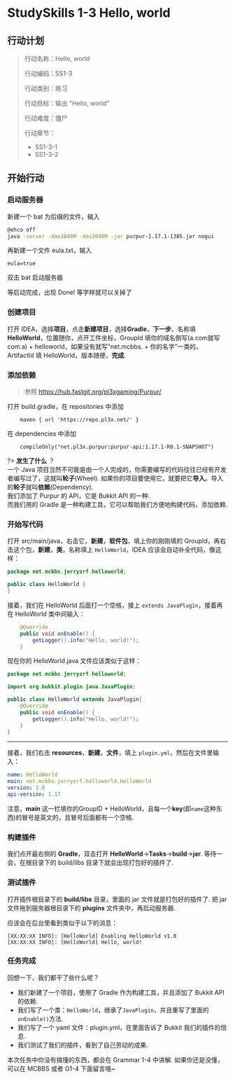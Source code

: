 # StudySkills 1-3 Hello, world

## 行动计划

> 行动名称：Hello, world  
>
> 行动编码：SS1-3  
>
> 行动类别：练习  
>
> 行动目标：输出 "Hello, world"
>
> 行动难度：僵尸  
>
> 行动章节：
> * SS1-3-1
> * SS1-3-2

## 开始行动

### 启动服务器

新建一个 bat 为后缀的文件，输入

~~~ bash
@ehco off
java -server -Xmx2048M -Xms2048M -jar purpur-1.17.1-1385.jar nogui
~~~

再新建一个文件 eula.txt，输入

~~~properties
eula=true
~~~

双击 bat 启动服务器

等启动完成，出现 Done! 等字样就可以关掉了

### 创建项目

打开 IDEA，选择**项目**，点击**新建项目**，选择**Gradle**，**下一步**。名称填**HelloWorld**，位置随你，点开工件坐标，GroupId 填你的域名倒写(a.com就写com.a) + helloworld，如果没有就写"net.mcbbs. + 你的名字"一类的，ArtifactId 填 HelloWorld，版本随便，**完成**.

### 添加依赖

> 参照 https://hub.fastgit.org/pl3xgaming/Purpur/

打开 build.gradle，在 repositories 中添加
~~~
    maven { url 'https://repo.pl3x.net/' }
~~~

在 dependencies 中添加
```
    compileOnly("net.pl3x.purpur:purpur-api:1.17.1-R0.1-SNAPSHOT")
```

?> **发生了什么** ？<br>一个 Java 项目当然不可能是由一个人完成的，你需要编写的代码往往已经有开发者编写过了，这就叫**轮子**(Wheel). 如果你的项目要使用它，就要把它**导入**。导入的**轮子**就叫**依赖**(Dependency).<br>我们添加了 Purpur 的 API，它是 Bukkit API 的一种. <br>而我们用的 Gradle 是一种构建工具，它可以帮助我们方便地构建代码，添加依赖.

### 开始写代码

打开 src/main/java，右击它，**新建**，**软件包**，填上你的刚刚填的 GroupId，再右击这个包，**新建**，**类**，名称填上 `HelloWorld`，IDEA 应该会自动补全代码，像这样：

~~~java
package net.mcbbs.jerryzrf.helloworld;

public class HelloWorld {
}
~~~

接着，我们在 HelloWorld 后面打一个空格，接上 `extends JavaPlugin`，接着再在 HelloWorld 类中间输入：

~~~java
    @Override
    public void onEnable() {
        getLogger().info("Hello, world!");
    }
~~~

现在你的 HelloWorld.java 文件应该类似于这样：

~~~java
package net.mcbbs.jerryzrf.helloworld;

import org.bukkit.plugin.java.JavaPlugin;

public class HelloWorld extends JavaPlugin{
    @Override
    public void onEnable() {
        getLogger().info("Hello, world!");
    }
}
~~~

<hr>

接着，我们右击 **resources**，**新建**，**文件**，填上 `plugin.yml`，然后在文件里输入：

~~~yaml
name: HelloWorld
main: net.mcbbs.jerryzrf.helloworld.HelloWorld
version: 1.0
api-version: 1.17
~~~

注意，**main** 这一栏填你的GroupID + HelloWorld，且每一个**key**(即`name`这种东西)的冒号是英文的，且冒号后面都有一个空格.

### 构建插件

我们点开最右侧的 **Gradle**，双击打开 **HelloWorld**->**Tasks**->**build**->**jar**. 等待一会，在根目录下的 build/libs 目录下就会出现打包好的插件了.

### 测试插件

打开插件根目录下的 **build/libs** 目录，里面的 jar 文件就是打包好的插件了.
把 jar 文件拖到服务器根目录下的 **plugins** 文件夹中，再启动服务器.

应该会在后台里看到类似于以下的消息：

~~~
[XX:XX:XX INFO]: [HelloWorld] Enabling HelloWorld v1.0
[XX:XX:XX INFO]: [HelloWorld] Hello, world!
~~~

### 任务完成

回想一下，我们都干了些什么呢？

* 我们新建了一个项目，使用了 Gradle 作为构建工具，并且添加了 Bukkit API 的依赖.
* 我们写了一个类：`HelloWorld`，继承了`JavaPlugin`，并且重写了里面的`onEnable()`方法.
* 我们写了一个 yaml 文件：plugin.yml，在里面告诉了 Bukkit 我们的插件的信息.
* 我们测试了我们的插件，看到了自己劳动的成果.

本次任务中你没有搞懂的东西，都会在 Grammar 1-4 中讲解. 如果你还是没懂，可以在 MCBBS 或者 G1-4 下面留言哦~

